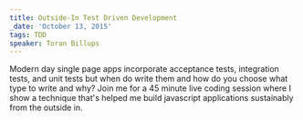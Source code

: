 ```yaml
---
title: Outside-In Test Driven Development
_date: 'October 13, 2015'
tags: TDD
speaker: Toran Billups
---
```


Modern day single page apps incorporate acceptance tests, integration tests,
and unit tests but when do write them and how do you choose what type to write
and why? Join me for a 45 minute live coding session where I show a technique
that's helped me build javascript applications sustainably from the outside in.
